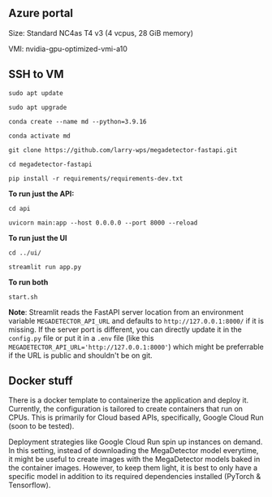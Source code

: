 
## Azure portal

Size:
Standard NC4as T4 v3 (4 vcpus, 28 GiB memory)

VMI: 
nvidia-gpu-optimized-vmi-a10

## SSH to VM

    sudo apt update

    sudo apt upgrade

    conda create --name md --python=3.9.16

    conda activate md

    git clone https://github.com/larry-wps/megadetector-fastapi.git

    cd megadetector-fastapi

    pip install -r requirements/requirements-dev.txt

**To run just the API:**

    cd api
    
    uvicorn main:app --host 0.0.0.0 --port 8000 --reload

**To run just the UI**

    cd ../ui/
    
    streamlit run app.py

**To run both**

    start.sh


**Note**: Streamlit reads the FastAPI server location from an environment variable `MEGADETECTOR_API_URL` and defaults to `http://127.0.0.1:8000/` if it is missing. If the server port is different, you can directly update it in the `config.py` file or put it in a `.env` file (like this `MEGADETECTOR_API_URL='http://127.0.0.1:8000'`) which might be preferrable if the URL is public and shouldn't be on git.

## Docker stuff

There is a docker template to containerize the application and deploy it. Currently, the configuration is tailored to create containers that run on CPUs. This is primarily for Cloud based APIs, specifically, Google Cloud Run (soon to be tested).

Deployment strategies like Google Cloud Run spin up instances on demand. In this setting, instead of downloading the MegaDetector model everytime,  it might be useful to create images with the MegaDetector models baked in the container images. However, to keep them light, it is best to only have a specific model in addition to its required dependencies installed (PyTorch & Tensorflow).

